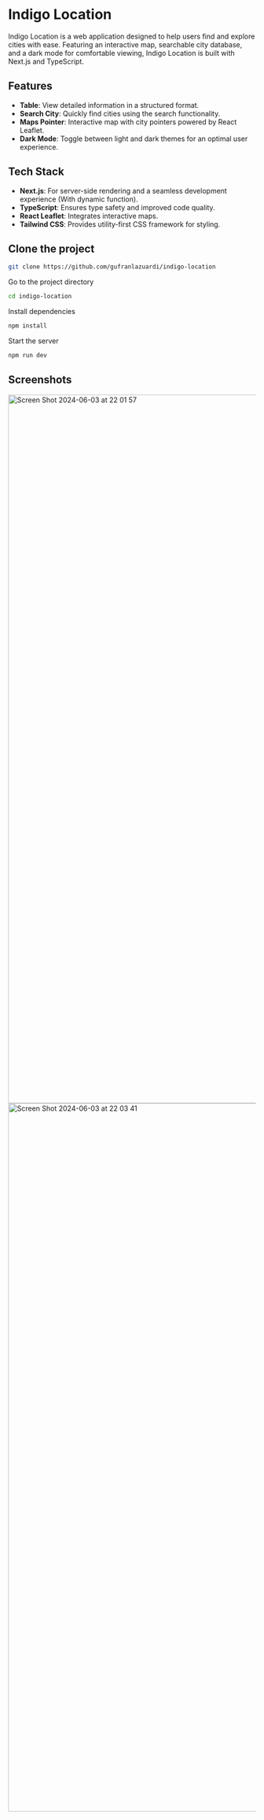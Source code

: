 # Indigo Location

Indigo Location is a web application designed to help users find and explore cities with ease. Featuring an interactive map, searchable city database, and a dark mode for comfortable viewing, Indigo Location is built with Next.js and TypeScript.

## Features
- **Table**: View detailed information in a structured format.
- **Search City**: Quickly find cities using the search functionality.
- **Maps Pointer**: Interactive map with city pointers powered by React Leaflet.
- **Dark Mode**: Toggle between light and dark themes for an optimal user experience.

## Tech Stack
- **Next.js**: For server-side rendering and a seamless development experience (With dynamic function).
- **TypeScript**: Ensures type safety and improved code quality.
- **React Leaflet**: Integrates interactive maps.
- **Tailwind CSS**: Provides utility-first CSS framework for styling.

## Clone the project

```bash
git clone https://github.com/gufranlazuardi/indigo-location
```

Go to the project directory

```bash
cd indigo-location
```

Install dependencies

```bash
npm install
```

Start the server

```bash
npm run dev
```

## Screenshots

<img width="1440" alt="Screen Shot 2024-06-03 at 22 01 57" src="https://github.com/gufranlazuardi/indigo-location/assets/127754894/8001e1e4-4c7f-4938-a03d-f8ca67677b37">

<img width="1440" alt="Screen Shot 2024-06-03 at 22 03 41" src="https://github.com/gufranlazuardi/indigo-location/assets/127754894/6ae4c3b0-b4ce-4ada-94f4-94165664ae4f">

